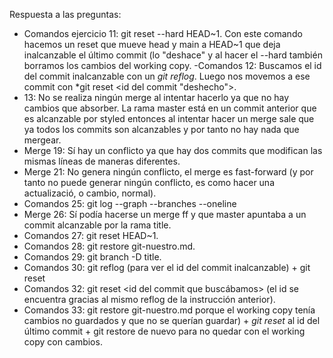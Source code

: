 Respuesta a las preguntas:
- Comandos ejercicio 11: git reset --hard HEAD~1. Con este comando hacemos un 
reset que mueve head y main a HEAD~1 que deja inalcanzable el último commit (lo "deshace" y al hacer el --hard también borramos los cambios del working copy.
-Comandos 12: Buscamos el id del commit inalcanzable con un *git reflog*. Luego nos movemos a ese commit con *git reset <id del commit "deshecho">. 
- 13: No se realiza ningún merge al intentar hacerlo ya que no hay cambios que absorber. La rama master está en un commit anterior que es alcanzable por styled entonces al intentar hacer un merge sale que ya todos los commits son alcanzables y por tanto no hay nada que mergear. 
- Merge 19: Sí hay un conflicto ya que hay dos commits que modifican las mismas líneas de maneras diferentes. 
- Merge 21: No genera ningún conflicto, el merge es fast-forward (y por tanto no puede generar ningún conflicto, es como hacer una actualizació, o cambio, normal).
- Comandos 25: git log --graph --branches --oneline
- Merge 26: Sí podía hacerse un merge ff y que master apuntaba a un commit alcanzable por la rama title. 
- Comandos 27: git reset HEAD~1.
- Comandos 28: git restore git-nuestro.md.
- Comandos 29: git branch -D title.
- Comandos 30: git reflog (para ver el id del commit inalcanzable) + git reset <id del commit>
- Comandos 32: git reset <id del commit que buscábamos> (el id se encuentra gracias al mismo reflog de la instrucción anterior).
- Comandos 33: git restore git-nuestro.md porque el working copy tenía cambios no guardados y que no se querían guardar) + *git reset* al id del último commit + git restore de nuevo para no quedar con el working copy con cambios. 
